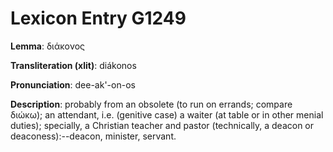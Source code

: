 # Lexicon Entry G1249

**Lemma**: διάκονος

**Transliteration (xlit)**: diákonos

**Pronunciation**: dee-ak'-on-os

**Description**:
probably from an obsolete  (to run on errands; compare διώκω); an attendant, i.e. (genitive case) a waiter (at table or in other menial duties); specially, a Christian teacher and pastor (technically, a deacon or deaconess):--deacon, minister, servant.
